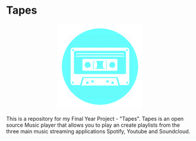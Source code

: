 # Tapes
<p align="center">
  <img src ="assets/TapesLogo.png"/>
</p>

This is a repository for my Final Year Project - "Tapes". Tapes is an open source Music player that allows you to play an create playlists from the three main music streaming applications Spotify, Youtube and Soundcloud.

